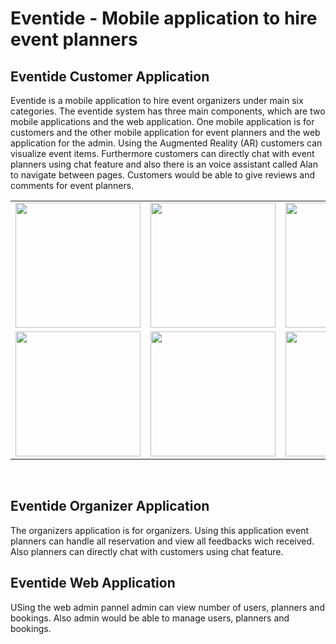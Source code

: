 # Eventide - Mobile application to hire event planners

## Eventide Customer Application

Eventide is a mobile application to hire event organizers under main six categories. The eventide system has three main components, which are two mobile applications and the web application. One mobile application is for customers and the other mobile application for event planners and the web application for the admin. Using the Augmented Reality (AR) customers can visualize event items. Furthermore customers can directly chat 
with event planners using chat feature and also there is an voice assistant called Alan to navigate between pages. Customers would be able to give reviews and comments for event planners.

<table border="0">
  <tr>
    <td><img src="https://github.com/AnjanaDeAbrew/Eventide/assets/102325586/eba1594b-5a77-43ba-a77c-0d411cb8afcf" height="200" width="200" ></td>
    <td><img src="https://github.com/AnjanaDeAbrew/Eventide/assets/102325586/93b03fb4-7621-440c-9f31-c18a422c0510" height="200" width="200" ></td>
     <td><img src="https://github.com/AnjanaDeAbrew/Eventide/assets/102325586/cd40fe70-0684-4697-9b28-17f72b7fe831" height="200" width="200" ></td>
  </tr>
    <tr>
    <td><img src="https://github.com/AnjanaDeAbrew/Eventide/assets/102325586/7c311755-cef5-48f7-a461-2d4a989eb97c" height="200" width="200" ></td>
    <td><img src="https://github.com/AnjanaDeAbrew/Eventide/assets/102325586/89e4a71e-c96e-44cc-90b4-362ded769e50" height="200" width="200" ></td>
     <td><img src="https://github.com/AnjanaDeAbrew/Eventide/assets/102325586/01332711-372a-4813-8259-1cacce7118de" height="200" width="200" ></td>
  </tr>
 </table><br>

## Eventide Organizer Application

The organizers application is for organizers. Using this application event planners can handle all reservation and view all feedbacks wich received. Also planners can directly chat with customers using chat feature.

## Eventide Web Application

USing the web admin pannel admin can view number of users, planners and bookings. Also admin would be able to manage users, planners and bookings.

